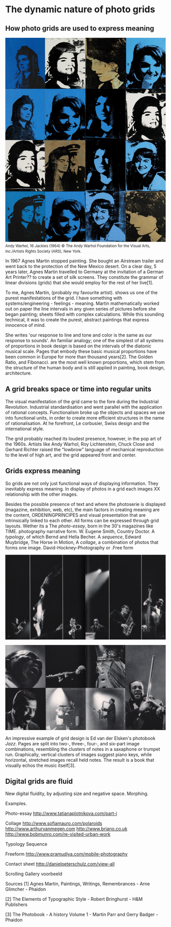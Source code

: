 # The dynamic nature of photo grids

## How photo grids are used to express meaning

![](/articles/photo-grids/assets/warhol-sixteen-jackies.jpg) <small>Andy Warhol, 16 Jackies (1964) © The Andy Warhol Foundation for the Visual Arts, Inc./Artists Rights Society (ARS), New York.</small>

In 1967 Agnes Martin stopped painting. She bought an Airstream trailer and went back to the protection of the New Mexico desert. On a clear day, 5 years later, Agnes Martin travelled to Germany at the invitation of a German Art Printer?? to create a set of silk screens. They constitute the grammar of linear divisions (grids) that she would employ for the rest of her live[1].

To me, Agnes Martin, (probably my favourite artist). shows us one of the purest manifestations of the grid. I have something with systems/engineering - feelings - meaning. Martin mathematically worked out on paper the line intervals in any given series of pictures before she began painting; sheets filled with complex calculations. While this sounding technical, it was to create the purest, abstract paintings that express innocence of mind.

She writes 'our response to line and tone and color is the same as our response to sounds'. An familiar analogy; one of the simplest of all systems of proportions in book design is based on the intervals of the diatonic musical scale. Pages that embody these basic musical proportions have been common in Europe for more than thousand years[2]. The Golden Ratio, and Fibonacci. are the most well known proportions, which stem from the structure of the human body and is still applied in painting, book design, architecture.

## A grid breaks space or time into regular units

The visual manifestation of the grid came to the fore during the Industrial Revolution. Industrial standardisation and went parallel with the application of rational concepts. Functionalism broke up the objects and spaces we use into functional units, in order to create more efficient structures in the name of rationalisation. At he forefront, Le corbusier, Swiss design and the international style.

The grid probably reached its loudest presence, however, in the pop art of the 1960s. Artists like Andy Warhol, Roy Lichtenstein, Chuck Close and Gerhard Richter raised the “lowbrow” language of mechanical reproduction to the level of high art, and the grid appeared front and center.


## Grids express meaning

So grids are not only just functional ways of displaying information. They inevitably express meaning. In display of photos in a grid each images XX relationship with the other images.

Besides the possible presence of text and where the photoserie is displayed (magazine, exhibition, web, etc), the main factors in creating meaning are the content, ORDENINGPRINCIPES and visual presentation that are intrinsically linked to each other.  All forms can be expressed through grid layouts. Wether its a The *photo-essay*, born in the 30's magazines like TIME. photography narrative form. W. Eugene Smith, Country Doctor. A *typology*, of which Bernd and Hella Becher. A *sequence*, Edward Muybridge, The Horse in Motion, A *collage*, a combination of photos that forms one image. David-Hockney-Photography or .Free form

![](/articles/photo-grids/assets/JAZZ-ed-van-der-elsken-1.jpg)

![](/articles/photo-grids/assets/JAZZ-ed-van-der-elsken-2.jpg)

An impressive example of grid design is Ed van der Elsken's photobook *Jazz*.
Pages are split into two-, three-, four-, and six-part image combinations, resembling the clusters of notes in a saxaphone or trumpet run. Graphically, vertical clusters of images suggest piano keys, while horizontal, stretched images recall held notes. The result is a book that visually echos the music itself[3].

## Digital grids are fluid

New digital fluidity, by adjusting size and negative space.
Morphing.

Examples.

Photo-essay
http://www.tatianaplotnikova.com/part-i

Collage
http://www.sofiamauro.com/polaroids
http://www.arthurvanmegen.com
http://www.briano.co.uk
http://www.bobmunro.com/re-visited-urban-work

Typology
Sequence

Freeform
http://www.pramudiya.com/mobile-photography

Contact sheet
http://danielpeterschulz.com/view-all

Scrolling Gallery voorbeeld

Sources
[1] Agnes Martin, Paintings, Writings, Remembrances - Arne Glimcher - Phaidon

[2] The Elements of Typographic Style - Robert Bringhurst - H&M Publishers

[3] The Photobook - A history Volume 1 - Martin Parr and Gerry Badger - Phaidon
